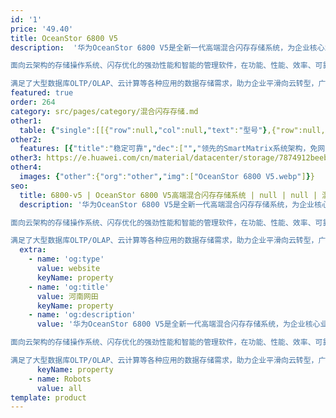 ```yaml
---
id: '1'
price: '49.40'
title: OceanStor 6800 V5
description:  '华为OceanStor 6800 V5是全新一代高端混合闪存存储系统，为企业核心业务提供最高水平的数据服务。

面向云架构的存储操作系统、闪存优化的强劲性能和智能的管理软件，在功能、性能、效率、可靠性和易用性上都达到业界领先水平。同时提供高效、灵活、丰富的备份、容灾解决方案，有效保证用户业务连续性和数据安全，为用户提供卓越的存储服务。

满足了大型数据库OLTP/OLAP、云计算等各种应用的数据存储需求，助力企业平滑向云转型，广泛适用于政府、金融、运营商，制造等行业。'
featured: true
order: 264
category: src/pages/category/混合闪存存储.md
other1: 
  table: {"single":[[{"row":null,"col":null,"text":"型号"},{"row":null,"col":null,"text":"OceanStor 6800 V5"}],[{"row":null,"col":null,"text":"存储处理器"},{"row":null,"col":null,"text":"多核多处理器组"}],[{"row":null,"col":null,"text":"系统缓存"},{"row":null,"col":null,"text":"512GB~16TB"}],[{"row":null,"col":null,"text":"最大控制器数"},{"row":null,"col":null,"text":"16"}],[{"row":null,"col":null,"text":"支持的存储协议"},{"row":null,"col":null,"text":"FC、iSCSI、NFS、CIFS、HTTP、FTP"}],[{"row":null,"col":null,"text":"前端通道端口类型"},{"row":null,"col":null,"text":"8/16/32 Gbps FC、1/10/25/40/100 Gbps Ethernet"}],[{"row":null,"col":null,"text":"后端端口类型"},{"row":null,"col":null,"text":"SAS3.0（单端口4*12Gbps）"}],[{"row":null,"col":null,"text":"独立网关形态"},{"row":null,"col":null,"text":"支持"}],[{"row":null,"col":null,"text":"数据保护软件"},{"row":null,"col":null,"text":"快照（HyperSnap）                               克隆（HyperClone）\n\n拷贝（HyperCopy）                               卷镜像（HyperMirror）\n\n阵列双活（HyperMetro）                       远程复制（HyperReplication） \n\nWORM（HyperLock）                           一体化备份（HyperVault）"}],[{"row":null,"col":null,"text":"关键业务保障"},{"row":null,"col":null,"text":"智能服务质量控制（SmartQoS）             智能缓存分区（SmartPartition）\n\nSSD智能缓存（SmartCache）"}],[{"row":null,"col":null,"text":"资源效率提升"},{"row":null,"col":null,"text":"智能LUN迁移（SmartMigration）           智能异构虚拟化（SmartVirtualization）\n\n智能多租户（SmartMulti-tenant）          配额管理（SmartQuota）\n\n智能重删（SmartDedupe）                     智能压缩（SmartCompression）\n\n智能精简配置（SmartThin）                    智能数据分级（SmartTier）\n\n智能数据迅移（SmartMotion）               智能数据销毁（SmartErase）"}],[{"row":null,"col":null,"text":"存储管理软件"},{"row":null,"col":null,"text":"主机多路径（UltraPath）                         容灾管理（BCManager）\n\n单设备管理软件（DeviceManager）        集中运维管理软件（eSight）\n\n远程维护管理软件（eService）"}]]}
other2:
  features: [{"title":"稳定可靠","dec":["","领先的SmartMatrix系统架构，免网关一体化双活，实现99.9999%高可用，帮助用户实现业务永续。",""]},{"title":"卓越性能","dec":["","深度闪存优化的系统设计，快速响应核心业务需求；极具灵活扩展，最大支持16控，16TB缓存，性能高达数百万IOPS。",""]},{"title":"智能云化","dec":["","通过eService实现存储设计、部署、运维全生命周期智能管理，并通过混合云方案等助力企业云化转型。",""]}]
other3: https://e.huawei.com/cn/material/datacenter/storage/7874912beeb14506aed0bfdb32319408
other4:
  images: {"other":{"org":"other","img":["OceanStor 6800 V5.webp"]}}
seo:
  title: 6800-v5 | OceanStor 6800 V5高端混合闪存存储系统 | null | null | 混合闪存存储 | 数据存储
  description: '华为OceanStor 6800 V5是全新一代高端混合闪存存储系统，为企业核心业务提供最高水平的数据服务。

面向云架构的存储操作系统、闪存优化的强劲性能和智能的管理软件，在功能、性能、效率、可靠性和易用性上都达到业界领先水平。同时提供高效、灵活、丰富的备份、容灾解决方案，有效保证用户业务连续性和数据安全，为用户提供卓越的存储服务。

满足了大型数据库OLTP/OLAP、云计算等各种应用的数据存储需求，助力企业平滑向云转型，广泛适用于政府、金融、运营商，制造等行业。'
  extra:
    - name: 'og:type'
      value: website
      keyName: property
    - name: 'og:title'
      value: 河南网田
      keyName: property
    - name: 'og:description'
      value: '华为OceanStor 6800 V5是全新一代高端混合闪存存储系统，为企业核心业务提供最高水平的数据服务。

面向云架构的存储操作系统、闪存优化的强劲性能和智能的管理软件，在功能、性能、效率、可靠性和易用性上都达到业界领先水平。同时提供高效、灵活、丰富的备份、容灾解决方案，有效保证用户业务连续性和数据安全，为用户提供卓越的存储服务。

满足了大型数据库OLTP/OLAP、云计算等各种应用的数据存储需求，助力企业平滑向云转型，广泛适用于政府、金融、运营商，制造等行业。'
      keyName: property
    - name: Robots
      value: all
template: product
---
```

